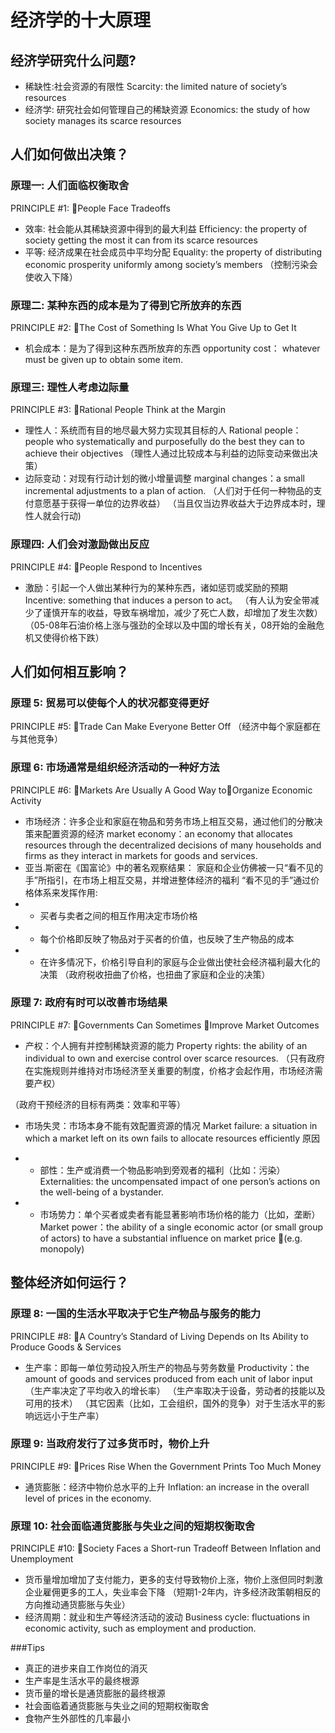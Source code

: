 # 经济学的十大原理


## 经济学研究什么问题?
- 稀缺性:社会资源的有限性
  Scarcity:  the limited nature of society’s resources
- 经济学: 研究社会如何管理自己的稀缺资源
  Economics:  the study of how society manages its scarce resources

## 人们如何做出决策？
### 原理一:  人们面临权衡取舍
PRINCIPLE #1:  People Face Tradeoffs
- 效率: 社会能从其稀缺资源中得到的最大利益
  Efficiency:  the property of society getting the most it can from its scarce resources
- 平等: 经济成果在社会成员中平均分配
  Equality:  the property of distributing economic prosperity uniformly among society’s members
  （控制污染会使收入下降）

### 原理二:  某种东西的成本是为了得到它所放弃的东西
PRINCIPLE #2:  The Cost of Something Is  What You Give Up to Get It
- 机会成本：是为了得到这种东西所放弃的东西
  opportunity cost： whatever must be given up to obtain some item.

### 原理三:  理性人考虑边际量
PRINCIPLE #3:  Rational People Think at the Margin
- 理性人：系统而有目的地尽最大努力实现其目标的人
  Rational people：people who systematically and purposefully do the best they can to achieve their objectives
  （理性人通过比较成本与利益的边际变动来做出决策）
- 边际变动：对现有行动计划的微小增量调整
  marginal changes：a small incremental adjustments to a plan of action.
  （人们对于任何一种物品的支付意愿基于获得一单位的边界收益）
  （当且仅当边界收益大于边界成本时，理性人就会行动)

### 原理四:  人们会对激励做出反应
PRINCIPLE #4:  People Respond to Incentives
- 激励：引起一个人做出某种行为的某种东西，诸如惩罚或奖励的预期
  Incentive: something that induces a person to act。
  （有人认为安全带减少了谨慎开车的收益，导致车祸增加，减少了死亡人数，却增加了发生次数）
  （05-08年石油价格上涨与强劲的全球以及中国的增长有关，08开始的金融危机又使得价格下跌）

## 人们如何相互影响？
### 原理 5:  贸易可以使每个人的状况都变得更好
PRINCIPLE #5:  Trade Can Make Everyone Better Off
（经济中每个家庭都在与其他竞争）

### 原理 6:  市场通常是组织经济活动的一种好方法
PRINCIPLE #6:  Markets Are Usually A Good Way toOrganize Economic Activity
- 市场经济：许多企业和家庭在物品和劳务市场上相互交易，通过他们的分散决策来配置资源的经济
  market economy：an economy that allocates resources through the decentralized decisions of many households and firms as they interact in markets for goods and services.  
- 亚当.斯密在《国富论》中的著名观察结果：
  家庭和企业仿佛被一只“看不见的手”所指引，在市场上相互交易，并增进整体经济的福利
  “看不见的手”通过价格体系来发挥作用:
- - 买者与卖者之间的相互作用决定市场价格
- - 每个价格即反映了物品对于买者的价值，也反映了生产物品的成本
- - 在许多情况下，价格引导自利的家庭与企业做出使社会经济福利最大化的决策
    （政府税收扭曲了价格，也扭曲了家庭和企业的决策）

### 原理 7:  政府有时可以改善市场结果
PRINCIPLE #7:  Governments Can Sometimes Improve Market Outcomes
- 产权：个人拥有并控制稀缺资源的能力
  Property rights: the ability of an individual to own and exercise control over scarce resources.
  （只有政府在实施规则并维持对市场经济至关重要的制度，价格才会起作用，市场经济需要产权）

（政府干预经济的目标有两类：效率和平等）
- 市场失灵：市场本身不能有效配置资源的情况 
  Market failure:  a situation in which a market left on its own fails to allocate resources efficiently
  原因 
- - 部性：生产或消费一个物品影响到旁观者的福利（比如：污染）
    Externalities:  the uncompensated impact of one person’s actions on the well-being of a bystander.

- - 市场势力：单个买者或卖者有能显著影响市场价格的能力（比如，垄断）
    Market power：the ability of a single economic actor (or small group of actors) to have a substantial influence on market price (e.g. monopoly)

## 整体经济如何运行？
### 原理 8:  一国的生活水平取决于它生产物品与服务的能力
PRINCIPLE #8:  A Country’s Standard of Living Depends on Its Ability to Produce Goods & Services 
- 生产率：即每一单位劳动投入所生产的物品与劳务数量
  Productivity：the amount of goods and services produced from each unit of labor input
  （生产率决定了平均收入的增长率）
  （生产率取决于设备，劳动者的技能以及可用的技术）
  （其它因素（比如，工会组织，国外的竞争）对于生活水平的影响远远小于生产率）

### 原理 9:  当政府发行了过多货币时，物价上升
PRINCIPLE #9:  Prices Rise When the Government Prints Too Much Money
- 通货膨胀：经济中物价总水平的上升
  Inflation:  an increase in the overall level of prices in the economy.


### 原理 10:  社会面临通货膨胀与失业之间的短期权衡取舍
PRINCIPLE #10:  Society Faces a Short-run Tradeoff Between Inflation and Unemployment
- 货币量增加增加了支付能力，更多的支付导致物价上涨，物价上涨但同时刺激企业雇佣更多的工人，失业率会下降
  （短期1-2年内，许多经济政策朝相反的方向推动通货膨胀与失业）
- 经济周期：就业和生产等经济活动的波动
  Business cycle:  fluctuations in economic activity, such as employment and production.

###Tips
- 真正的进步来自工作岗位的消灭
- 生产率是生活水平的最终根源
- 货币量的增长是通货膨胀的最终根源
- 社会面临着通货膨胀与失业之间的短期权衡取舍
- 食物产生外部性的几率最小
